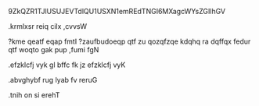 9ZkQZR1TJlUSUJEVTdlQU1USXN1emREdTNGI6MXagcWYsZGIlhGV

.krmlxsr reiq cilx ,cvvsW

?kme qeatf eqap fmtI ?zaufbudoeqp qtf zu qozqfzqe kdqhq ra dqffqx fedur qtf woqto gak pup ,fumi fgN

.efzklcfj vyk gl bffc fk jz efzklcfj vyK

.abvghybf rug lyab fv reruG

.tnih on si erehT